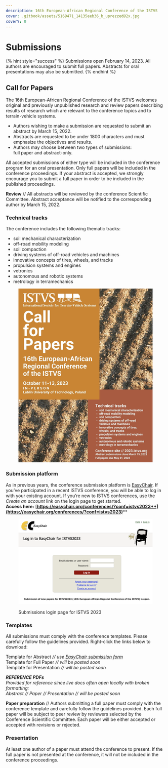 ```yaml
---
description: 16th European-African Regional Conference of the ISTVS
cover: .gitbook/assets/5169471_14135eeb36_b_uprezzed@2x.jpg
coverY: 0
---
```


# Submissions

{% hint style="success" %}
Submissions open February 14, 2023. All authors are encouraged to submit full papers. Abstracts for oral presentations may also be submitted.
{% endhint %}

## Call for Papers

The 16th European-African Regional Conference of the ISTVS welcomes original and previously unpublished research and review papers describing results of research which are relevant to the conference topics and to terrain-vehicle systems.

* Authors wishing to make a submission are requested to submit an abstract by March 15, 2022.&#x20;
* Abstracts are requested to be under 1800 characters and must emphasize the objectives and results.&#x20;
* Authors may choose between two types of submissions: \
  full paper and abstract-only.&#x20;

All accepted submissions of either type will be included in the conference program for an oral presentation. Only full papers will be included in the conference proceedings. If your abstract is accepted, we strongly encourage you to submit a full paper in order to be included in the published proceedings.

**Review** // All abstracts will be reviewed by the conference Scientific Committee. Abstract acceptance will be notified to the corresponding author by March 15, 2022.

### **Technical tracks**

The conference includes the following thematic tracks:

* soil mechanical characterization
* off-road mobility modeling
* soil compaction
* driving systems of off-road vehicles and machines
* innovative concepts of tires, wheels, and tracks
* propulsion systems and engines
* vetronics
* autonomous and robotic systems
* metrology in terramechanics

<figure><img src=".gitbook/assets/2023-ISTVS-LUBLIN_CFPv3.jpg" alt=""><figcaption></figcaption></figure>

### **Submission platform**

As in previous years, the conference submission platform is [EasyChair](https://easychair.org/conferences/?conf=istvs2023). If you’ve participated in a recent ISTVS conference, you will be able to log in with your existing account. If you’re new to ISTVS conferences, use the _Create an account_ link on the login page to get started. \
**Access here:** [**https://easychair.org/conferences/?conf=istvs2023**](https://easychair.org/conferences/?conf=istvs2023)****

<figure><img src=".gitbook/assets/Xnapper-2023-02-13-15.05.04-9165290C-0EAB-4BE2-AB6D-7CCBF315C5BD.png" alt=""><figcaption><p>Submissions login page for ISTVS 2023</p></figcaption></figure>

### **Templates**

All submissions must comply with the conference templates. Please carefully follow the guidelines provided. Right-click the links below to download:

Template for Abstract _// use_ [_EasyChair submission form_](https://easychair.org/conferences/?conf=istvs2023)\
Template for Full Paper _// will be posted soon_\
Template for Presentation _// will be posted soon_

_**REFERENCE PDFs**_\
_Provided for reference since live docs often open locally with broken formatting:_\
_Abstract // Paper // Presentation // will be posted soon_

**Paper preparation** // Authors submitting a full paper must comply with the conference template and carefully follow the guidelines provided. Each full paper will be subject to peer review by reviewers selected by the Conference Scientific Committee. Each paper will be either accepted or accepted with revisions or rejected.

### **Presentation**

At least one author of a paper must attend the conference to present. If the full paper is not presented at the conference, it will not be included in the conference proceedings.
